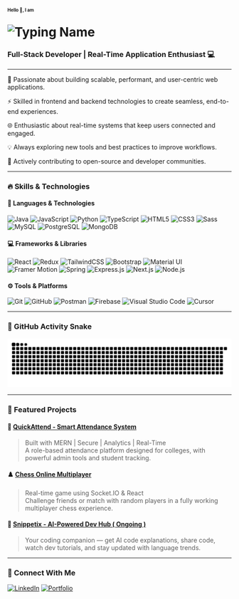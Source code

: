 <p align="left" style="display: flex; align-items: center;">
  <h1><p style="font-size: 10px; font-weight: bold; line-height: 40px;">Hello 👋, I am</p>
  <img 
    src="https://readme-typing-svg.demolab.com?font=Fira+Code&weight=500&size=24&pause=1000&color=F70000&right=false&vCenter=true&width=250&height=40&lines=Jash+Gusani" 
    alt="Typing Name" 
    style="vertical-align: middle;"
  /></h1>
</p>
<h3 align="left">Full-Stack Developer | Real-Time Application Enthusiast 💻</h3>
<hr />


🚀 Passionate about building scalable, performant, and user-centric web applications.  

⚡ Skilled in frontend and backend technologies to create seamless, end-to-end experiences.  

🌐 Enthusiastic about real-time systems that keep users connected and engaged.  

💡 Always exploring new tools and best practices to improve workflows.  

🤝 Actively contributing to open-source and developer communities.

---

### 🔥 Skills & Technologies

#### 🚀 Languages & Technologies
![Java](https://img.shields.io/badge/Java-red?style=for-the-badge&logo=openjdk&logoColor=white)
![JavaScript](https://img.shields.io/badge/JavaScript-fadf16?style=for-the-badge&logo=javascript&logoColor=black)
![Python](https://img.shields.io/badge/Python-071121?style=for-the-badge&logo=python&logoColor=white)
![TypeScript](https://img.shields.io/badge/TypeScript-3178C6?style=for-the-badge&logo=typescript&logoColor=white)
![HTML5](https://img.shields.io/badge/HTML5-E34F26?style=for-the-badge&logo=html5&logoColor=white)
![CSS3](https://img.shields.io/badge/CSS3-1572B6?style=for-the-badge&logo=css3&logoColor=white)
![Sass](https://img.shields.io/badge/Sass-CC6699?style=for-the-badge&logo=sass&logoColor=white)
![MySQL](https://img.shields.io/badge/MySQL-005C84?style=for-the-badge&logo=mysql&logoColor=white)
![PostgreSQL](https://img.shields.io/badge/PostgreSQL-336791?style=for-the-badge&logo=postgresql&logoColor=white)
![MongoDB](https://img.shields.io/badge/MongoDB-4EA94B?style=for-the-badge&logo=mongodb&logoColor=white)

#### 💻 Frameworks & Libraries
![React](https://img.shields.io/badge/React-61DAFB?style=for-the-badge&logo=react&logoColor=black)
![Redux](https://img.shields.io/badge/Redux-764ABC?style=for-the-badge&logo=redux&logoColor=white)
![TailwindCSS](https://img.shields.io/badge/TailwindCSS-803203?style=for-the-badge&logo=tailwind-css&logoColor=white)
![Bootstrap](https://img.shields.io/badge/Bootstrap-7952B3?style=for-the-badge&logo=bootstrap&logoColor=white)
![Material UI](https://img.shields.io/badge/MUI-007FFF?style=for-the-badge&logo=mui&logoColor=white)
![Framer Motion](https://img.shields.io/badge/Framer_Motion-fff870?style=for-the-badge&logo=framer&logoColor=white)
![Spring](https://img.shields.io/badge/Spring-6DB33F?style=for-the-badge&logo=spring&logoColor=white)
![Express.js](https://img.shields.io/badge/Express.js-000000?style=for-the-badge&logo=express&logoColor=white)
![Next.js](https://img.shields.io/badge/Next.js-000000?style=for-the-badge&logo=next.js&logoColor=white)
![Node.js](https://img.shields.io/badge/Node.js-3C873A?style=for-the-badge&logo=node.js&logoColor=white)


#### ⚙️ Tools & Platforms
![Git](https://img.shields.io/badge/Git-F05032?style=for-the-badge&logo=git&logoColor=white)
![GitHub](https://img.shields.io/badge/GitHub-181717?style=for-the-badge&logo=github&logoColor=white)
![Postman](https://img.shields.io/badge/Postman-FF6C37?style=for-the-badge&logo=postman&logoColor=white)
![Firebase](https://img.shields.io/badge/Firebase-ff7b00?style=for-the-badge&logo=firebase&logoColor=black)
![Visual Studio Code](https://img.shields.io/badge/VS_Code-007ACC?style=for-the-badge&logo=visual-studio-code&logoColor=white)
![Cursor](https://img.shields.io/badge/Cursor_IDE-181717?style=for-the-badge&logo=cursor&logoColor=white)

---

### 🐍 GitHub Activity Snake

<p align="left">
  <picture>
    <source media="(prefers-color-scheme: dark)" srcset="https://raw.githubusercontent.com/Jashgusani123/Jashgusani123/output/github-snake-dark.svg" />
    <source media="(prefers-color-scheme: light)" srcset="https://raw.githubusercontent.com/Jashgusani123/Jashgusani123/output/github-snake.svg" />
    <img alt="github-snake" src="https://raw.githubusercontent.com/Jashgusani123/Jashgusani123/output/github-snake.svg" />
  </picture>
</p>

---

### 📌 Featured Projects

#### 🚀 [QuickAttend - Smart Attendance System](https://attendance-system-gold-six.vercel.app/)
> Built with MERN | Secure | Analytics | Real-Time  
> A role-based attendance platform designed for colleges, with powerful admin tools and student tracking.

#### ♟️ [Chess Online Multiplayer](https://chess-t0e4.onrender.com/)
> Real-time game using Socket.IO & React  
> Challenge friends or match with random players in a fully working multiplayer chess experience.

#### 🧠 [Snippetix - AI-Powered Dev Hub ( Ongoing )](https://github.com/Jashgusani123/Snippetix)
> Your coding companion — get AI code explanations, share code, watch dev tutorials, and stay updated with language trends.
---
### 🔗 Connect With Me

[![LinkedIn](https://img.shields.io/badge/LinkedIn-blue?style=for-the-badge&logo=linkedin&logoColor=black)](https://www.linkedin.com/in/gusanijash91)    [![Portfolio](https://img.shields.io/badge/Portfolio-orange?style=for-the-badge&logo=about-dot-me&logoColor=white)](https://portfolio-m9cb.vercel.app/)
